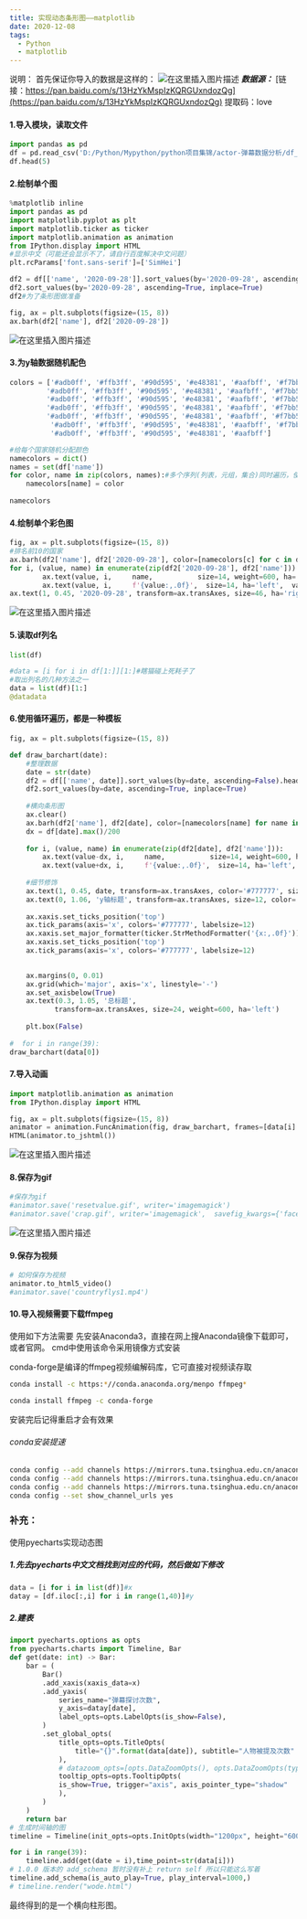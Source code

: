 ```yaml
---
title: 实现动态条形图——matplotlib
date: 2020-12-08
tags:
  - Python
  - matplotlib
---
```


说明：
首先保证你导入的数据是这样的：
![在这里插入图片描述](https://img-blog.csdnimg.cn/20201208230213815.png)
***数据源：***
[链接：https://pan.baidu.com/s/13HzYkMspIzKQRGUxndozQg](https://pan.baidu.com/s/13HzYkMspIzKQRGUxndozQg)
提取码：love 

#### 1.导入模块，读取文件

```python
import pandas as pd
df = pd.read_csv('D:/Python/Mypython/python项目集锦/actor-弹幕数据分析/df_resuluts.csv',engine='python',encoding='utf-8')
df.head(5)
```

#### 2.绘制单个图
```python
%matplotlib inline
import pandas as pd
import matplotlib.pyplot as plt
import matplotlib.ticker as ticker
import matplotlib.animation as animation
from IPython.display import HTML
#显示中文（可能还会显示不了，请自行百度解决中文问题）
plt.rcParams['font.sans-serif']=['SimHei']

df2 = df[['name', '2020-09-28']].sort_values(by='2020-09-28', ascending=False).head(10)#内嵌一个列表实现取两列，温习
df2.sort_values(by='2020-09-28', ascending=True, inplace=True)
df2#为了条形图做准备
```

```python
fig, ax = plt.subplots(figsize=(15, 8))
ax.barh(df2['name'], df2['2020-09-28'])
```
![在这里插入图片描述](https://img-blog.csdnimg.cn/20201208230431897.png?x-oss-process=image/watermark,type_ZmFuZ3poZW5naGVpdGk,shadow_10,text_aHR0cHM6Ly9ibG9nLmNzZG4ubmV0L3FxXzQ0NzYwOTEy,size_16,color_FFFFFF,t_70#pic_center)

#### 3.为y轴数据随机配色
```python
colors = ['#adb0ff', '#ffb3ff', '#90d595', '#e48381', '#aafbff', '#f7bb5f', '#eafb50', 
         '#adb0ff', '#ffb3ff', '#90d595', '#e48381', '#aafbff', '#f7bb5f', '#eafb50',
         '#adb0ff', '#ffb3ff', '#90d595', '#e48381', '#aafbff', '#f7bb5f', '#eafb50',
         '#adb0ff', '#ffb3ff', '#90d595', '#e48381', '#aafbff', '#f7bb5f', '#eafb50',
         '#adb0ff', '#ffb3ff', '#90d595', '#e48381', '#aafbff', '#f7bb5f', '#eafb50',
          '#adb0ff', '#ffb3ff', '#90d595', '#e48381', '#aafbff', '#f7bb5f', '#eafb50',
          '#adb0ff', '#ffb3ff', '#90d595', '#e48381', '#aafbff']

#给每个国家随机分配颜色
namecolors = dict()
names = set(df['name'])
for color, name in zip(colors, names):#多个序列(列表，元组，集合)同时遍历，使用zip()方法，这里很高级哦！
    namecolors[name] = color
    
namecolors
```

#### 4.绘制单个彩色图
```python
fig, ax = plt.subplots(figsize=(15, 8))
#排名前10的国家
ax.barh(df2['name'], df2['2020-09-28'], color=[namecolors[c] for c in df2['name']])
for i, (value, name) in enumerate(zip(df2['2020-09-28'], df2['name'])):
        ax.text(value, i,     name,           size=14, weight=600, ha='right', va='bottom')
        ax.text(value, i,     f'{value:,.0f}',  size=14, ha='left',  va='center')
ax.text(1, 0.45, '2020-09-28', transform=ax.transAxes, size=46, ha='right')
```
![在这里插入图片描述](https://img-blog.csdnimg.cn/20201208230521194.png?x-oss-process=image/watermark,type_ZmFuZ3poZW5naGVpdGk,shadow_10,text_aHR0cHM6Ly9ibG9nLmNzZG4ubmV0L3FxXzQ0NzYwOTEy,size_16,color_FFFFFF,t_70#pic_center)

#### 5.读取df列名
```python
list(df)
```

```python
#data = [i for i in df[1:]][1:]#瞎猫碰上死耗子了
#取出列名的几种方法之一
data = list(df)[1:] 
@datadata
```

#### 6.使用循环遍历，都是一种模板
```python
fig, ax = plt.subplots(figsize=(15, 8))

def draw_barchart(date):
    #整理数据
    date = str(date)
    df2 = df[['name', date]].sort_values(by=date, ascending=False).head(10)
    df2.sort_values(by=date, ascending=True, inplace=True)
    
    #横向条形图
    ax.clear()
    ax.barh(df2['name'], df2[date], color=[namecolors[name] for name in df2['name']])
    dx = df[date].max()/200
    
    for i, (value, name) in enumerate(zip(df2[date], df2['name'])):
        ax.text(value-dx, i,     name,           size=14, weight=600, ha='right', va='bottom')
        ax.text(value+dx, i,     f'{value:,.0f}',  size=14, ha='left',  va='center')
               
    #细节修饰
    ax.text(1, 0.45, date, transform=ax.transAxes, color='#777777', size=46, ha='right', weight=800)
    ax.text(0, 1.06, 'y轴标题', transform=ax.transAxes, size=12, color='#777777')
    
    ax.xaxis.set_ticks_position('top')
    ax.tick_params(axis='x', colors='#777777', labelsize=12)
    ax.xaxis.set_major_formatter(ticker.StrMethodFormatter('{x:,.0f}'))
    ax.xaxis.set_ticks_position('top')
    ax.tick_params(axis='x', colors='#777777', labelsize=12)

    
    ax.margins(0, 0.01)
    ax.grid(which='major', axis='x', linestyle='-')
    ax.set_axisbelow(True)
    ax.text(0.3, 1.05, '总标题',
           transform=ax.transAxes, size=24, weight=600, ha='left')
    
    plt.box(False)
    
#  for i in range(39):
draw_barchart(data[0])
```

#### 7.导入动画
```python
import matplotlib.animation as animation
from IPython.display import HTML

fig, ax = plt.subplots(figsize=(15, 8))
animator = animation.FuncAnimation(fig, draw_barchart, frames=[data[i] for i in range(39)])
HTML(animator.to_jshtml())
```
![在这里插入图片描述](https://img-blog.csdnimg.cn/20201208230726817.png?x-oss-process=image/watermark,type_ZmFuZ3poZW5naGVpdGk,shadow_10,text_aHR0cHM6Ly9ibG9nLmNzZG4ubmV0L3FxXzQ0NzYwOTEy,size_16,color_FFFFFF,t_70#pic_center)

#### 8.保存为gif
```python
#保存为gif
#animator.save('resetvalue.gif', writer='imagemagick')
#animator.save('crap.gif', writer='imagemagick',  savefig_kwargs={'facecolor':'white'}, fps=1)
```
![在这里插入图片描述](https://img-blog.csdnimg.cn/20201208230806908.gif#pic_center)

#### 9.保存为视频
```python
# 如何保存为视频
animator.to_html5_video()
#animator.save('countryflys1.mp4')
```

#### 10.导入视频需要下载ffmpeg

使用如下方法需要	先安装Anaconda3，直接在网上搜Anaconda镜像下载即可，或者官网。
cmd中使用该命令采用镜像方式安装

conda-forge是编译的ffmpeg视频编解码库，它可直接对视频读存取

```bash
conda install -c https:*//conda.anaconda.org/menpo ffmpeg*
```

```bash
conda install ffmpeg -c conda-forge
```
安装完后记得重启才会有效果
###### conda安装提速
```bash
conda config --add channels https://mirrors.tuna.tsinghua.edu.cn/anaconda/pkgs/main/
conda config --add channels https://mirrors.tuna.tsinghua.edu.cn/anaconda/pkgs/free/
conda config --add channels https://mirrors.tuna.tsinghua.edu.cn/anaconda/cloud/conda-forge/
conda config --set show_channel_urls yes
```

### 补充：
使用pyecharts实现动态图
##### 1.先去pyecharts中文文档找到对应的代码，然后做如下修改

```python
data = [i for i in list(df)]#x
datay = [df.iloc[:,i] for i in range(1,40)]#y
```
##### 2.建表
```python
import pyecharts.options as opts
from pyecharts.charts import Timeline, Bar
def get(date: int) -> Bar:
    bar = (
        Bar()
        .add_xaxis(xaxis_data=x)
        .add_yaxis(
            series_name="弹幕探讨次数",
            y_axis=datay[date],
            label_opts=opts.LabelOpts(is_show=False),
        )
        .set_global_opts(
            title_opts=opts.TitleOpts(
                title="{}".format(data[date]), subtitle="人物被提及次数"
            ),
            # datazoom_opts=[opts.DataZoomOpts(), opts.DataZoomOpts(type_="inside"),],
            tooltip_opts=opts.TooltipOpts(
            is_show=True, trigger="axis", axis_pointer_type="shadow"
            ),
        )
    )
    return bar
# 生成时间轴的图
timeline = Timeline(init_opts=opts.InitOpts(width="1200px", height="600px"))

for i in range(39):
    timeline.add(get(date = i),time_point=str(data[i]))
# 1.0.0 版本的 add_schema 暂时没有补上 return self 所以只能这么写着
timeline.add_schema(is_auto_play=True, play_interval=1000,)
# timeline.render("wode.html")
```
最终得到的是一个横向柱形图。